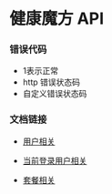 # 健康魔方 API 

### 错误代码

- 1表示正常 
- http 错误状态码 
- 自定义错误状态码

### 文档链接

- [用户相关](./users.html)

- [当前登录用户相关](./current_user.html)

- [套餐相关](./plan.html)